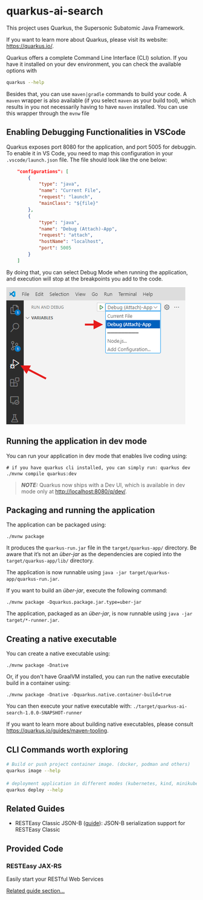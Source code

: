 # quarkus-ai-search

This project uses Quarkus, the Supersonic Subatomic Java Framework.

If you want to learn more about Quarkus, please visit its website: <https://quarkus.io/>.

Quarkus offers a complete Command Line Interface (CLI) solution. If you have it installed on your dev environment, you can check the available options with 
```bash
quarkus --help
```

Besides that, you can use `maven|gradle` commands to build your code. A `maven` wrapper is also available (if you select `maven` as your build tool), which results in you not necessarily having to have `maven` installed. You can use this wrapper through the `mvnw` file

## Enabling Debugging Functionalities in VSCode
Quarkus exposes port 8080 for the application, and port 5005 for debuggin. To enable it in VS Code, you need to map this configuration in your `.vscode/launch.json` file.
The file should look like the one below:

```json
    "configurations": [
        {
            "type": "java",
            "name": "Current File",
            "request": "launch",
            "mainClass": "${file}"
        },
        {
            "type": "java",
            "name": "Debug (Attach)-App",
            "request": "attach",
            "hostName": "localhost",
            "port": 5005
        }
    ]   
```

By doing that, you can select Debug Mode when running the application, and execution will stop at the breakpoints you add to the code.

![alt text](image.png)

## Running the application in dev mode

You can run your application in dev mode that enables live coding using:

```shell script
# if you have quarkus cli installed, you can simply run: quarkus dev
./mvnw compile quarkus:dev

```

> **_NOTE:_**  Quarkus now ships with a Dev UI, which is available in dev mode only at <http://localhost:8080/q/dev/>.

## Packaging and running the application

The application can be packaged using:

```shell script
./mvnw package
```

It produces the `quarkus-run.jar` file in the `target/quarkus-app/` directory.
Be aware that it’s not an _über-jar_ as the dependencies are copied into the `target/quarkus-app/lib/` directory.

The application is now runnable using `java -jar target/quarkus-app/quarkus-run.jar`.

If you want to build an _über-jar_, execute the following command:

```shell script
./mvnw package -Dquarkus.package.jar.type=uber-jar
```

The application, packaged as an _über-jar_, is now runnable using `java -jar target/*-runner.jar`.

## Creating a native executable

You can create a native executable using:

```shell script
./mvnw package -Dnative
```

Or, if you don't have GraalVM installed, you can run the native executable build in a container using:

```shell script
./mvnw package -Dnative -Dquarkus.native.container-build=true
```

You can then execute your native executable with: `./target/quarkus-ai-search-1.0.0-SNAPSHOT-runner`

If you want to learn more about building native executables, please consult <https://quarkus.io/guides/maven-tooling>.

## CLI Commands worth exploring

```bash
# Build or push project container image. (docker, podman and others)
quarkus image --help

# deployment application in different modes (kubernetes, kind, minikube etc)
quarkus deploy --help


```


## Related Guides

- RESTEasy Classic JSON-B ([guide](https://quarkus.io/guides/rest-json)): JSON-B serialization support for RESTEasy Classic

## Provided Code

### RESTEasy JAX-RS

Easily start your RESTful Web Services

[Related guide section...](https://quarkus.io/guides/getting-started#the-jax-rs-resources)
